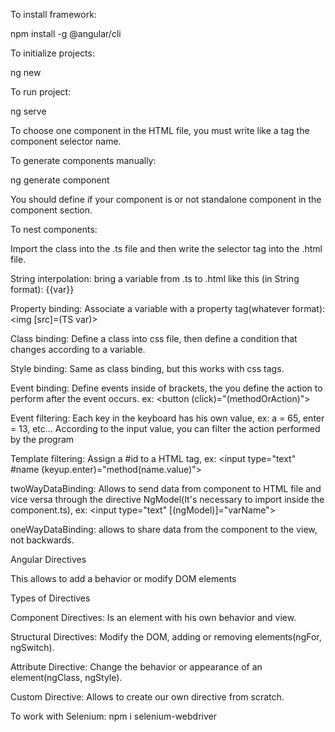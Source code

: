 To install framework:

npm install -g @angular/cli

To initialize projects:

ng new <nameProject>

To run project:

ng serve

To choose one component in the HTML file, you must write like a tag the component selector name.

To generate components manually:

ng generate component <name>

You should define if your component is or not standalone component in the component section.

To nest components:
 
 Import the class into the .ts file and then write the selector tag into the .html file.

String interpolation: bring a variable from .ts to .html like this (in String format):
{{var}}

Property binding: Associate a variable with a property tag(whatever format):
<img [src]=(TS var)>

Class binding: Define a class into css file, then define a condition that changes according to a variable.

Style binding: Same as class binding, but this works with css tags.

Event binding: Define events inside of brackets, the you define the action to perform after the event occurs. ex: <button (click)="(methodOrAction)">

Event filtering: Each key in the keyboard has his own value, ex: a = 65, enter = 13, etc...
According to the input value, you can filter the action performed by the program

Template filtering: Assign a #id to a HTML tag, ex:
<input type="text"  #name (keyup.enter)="method(name.value)">

twoWayDataBinding: Allows to send data from component to HTML file and vice versa through the directive NgModel(It's necessary to import inside the component.ts), ex:
<input type="text" [(ngModel)]="varName">

oneWayDataBinding: allows to share data from the component to the view, not backwards.

Angular Directives 

This allows to add a behavior or modify DOM elements 

Types of Directives

Component Directives: Is an element with his own behavior and view.

Structural Directives: Modify the DOM, adding or removing elements(ngFor, ngSwitch).

Attribute Directive: Change the behavior or appearance of an element(ngClass, ngStyle).

Custom Directive: Allows to create our own directive from scratch.

To work with Selenium: npm i selenium-webdriver